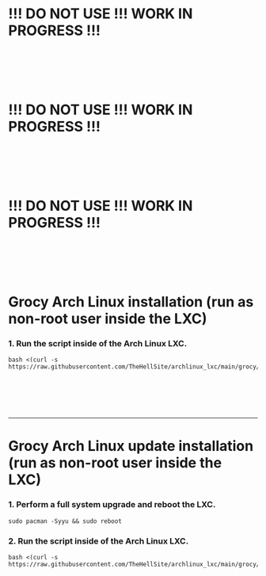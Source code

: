 # !!! DO NOT USE !!! WORK IN PROGRESS !!!

<br />
<br />
<br />
<br />

# !!! DO NOT USE !!! WORK IN PROGRESS !!!

<br />
<br />
<br />
<br />

# !!! DO NOT USE !!! WORK IN PROGRESS !!!

<br />
<br />
<br />
<br />

# Grocy Arch Linux installation (run as non-root user inside the LXC)

### 1. Run the script inside of the Arch Linux LXC.

  ```
  bash <(curl -s https://raw.githubusercontent.com/TheHellSite/archlinux_lxc/main/grocy/grocy_installer.sh)
  ```

<br />
<br />
<br />
<br />
<hr>

# Grocy Arch Linux update installation (run as non-root user inside the LXC)

### 1. Perform a full system upgrade and reboot the LXC.

  ```
  sudo pacman -Syyu && sudo reboot
  ```

### 2. Run the script inside of the Arch Linux LXC.

  ```
  bash <(curl -s https://raw.githubusercontent.com/TheHellSite/archlinux_lxc/main/grocy/grocy_updater.sh)
  ```
